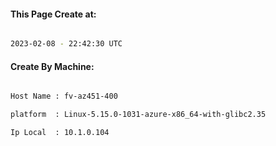 
   
#### This Page Create at:

```bash

2023-02-08 - 22:42:30 UTC

```

#### Create By Machine:

```bash

Host Name : fv-az451-400

platform  : Linux-5.15.0-1031-azure-x86_64-with-glibc2.35

Ip Local  : 10.1.0.104

```

